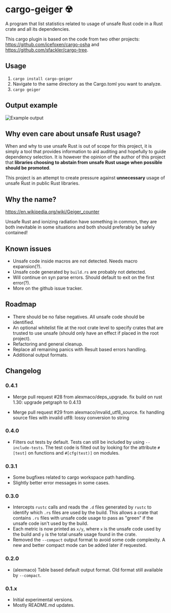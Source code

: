 cargo-geiger ☢
===============

A program that list statistics related to usage of unsafe Rust code in a Rust
crate and all its dependencies.

This cargo plugin is based on the code from two other projects:
<https://github.com/icefoxen/cargo-osha> and
<https://github.com/sfackler/cargo-tree>.


Usage
-----

1. `cargo install cargo-geiger`
2. Navigate to the same directory as the Cargo.toml you want to analyze.
3. `cargo geiger`


Output example
--------------

![Example output](https://user-images.githubusercontent.com/3704611/42893683-54f16930-8ab5-11e8-87a5-785fe4a1d5d9.png)


Why even care about unsafe Rust usage?
--------------------------------------

When and why to use unsafe Rust is out of scope for this project, it is simply
a tool that provides information to aid auditing and hopefully to guide
dependency selection. It is however the opinion of the author of this project
that __libraries choosing to abstain from unsafe Rust usage when possible should
be promoted__.

This project is an attempt to create pressure against __unnecessary__ usage of
unsafe Rust in public Rust libraries.


Why the name?
-------------

<https://en.wikipedia.org/wiki/Geiger_counter>

Unsafe Rust and ionizing radiation have something in common, they are both
inevitable in some situations and both should preferably be safely contained!


Known issues
------------

- Unsafe code inside macros are not detected. Needs macro expansion(?).
- Unsafe code generated by `build.rs` are probably not detected.
- Will continue on syn parse errors. Should default to exit on the first error(?).
- More on the github issue tracker.


Roadmap
-------

- There should be no false negatives. All unsafe code should be identified.
- An optional whitelist file at the root crate level to specify crates that are
  trusted to use unsafe (should only have an effect if placed in the root
  project).
- Refactoring and general cleanup.
- Replace all remaining panics with Result based errors handling.
- Additional output formats.


Changelog
---------

### 0.4.1
 - Merge pull request #28 from alexmaco/deps_upgrade. fix build on rust 1.30:
   upgrade petgraph to 0.4.13

 - Merge pull request #29 from alexmaco/invalid_utf8_source. fix handling
   source files with invalid utf8: lossy conversion to string

### 0.4.0
 - Filters out tests by default. Tests can still be included by using
   `--include-tests`. The test code is filted out by looking for the attribute
   `#[test]` on functions and `#[cfg(test)]` on modules.

### 0.3.1
 - Some bugfixes related to cargo workspace path handling.
 - Slightly better error messages in some cases.

### 0.3.0
 - Intercepts `rustc` calls and reads the `.d` files generated by `rustc` to
   identify which `.rs` files are used by the build. This allows a crate that
   contains `.rs` files with unsafe code usage to pass as "green" if the unsafe
   code isn't used by the build.
 - Each metric is now printed as `x/y`, where `x` is the unsafe code used by the
   build and `y` is the total unsafe usage found in the crate.
 - Removed the `--compact` output format to avoid some code complexity. A new
   and better compact mode can be added later if requested.

### 0.2.0
 - (alexmaco) Table based default output format. Old format still available by
   `--compact`.

### 0.1.x
 - Initial experimental versions.
 - Mostly README.md updates.



